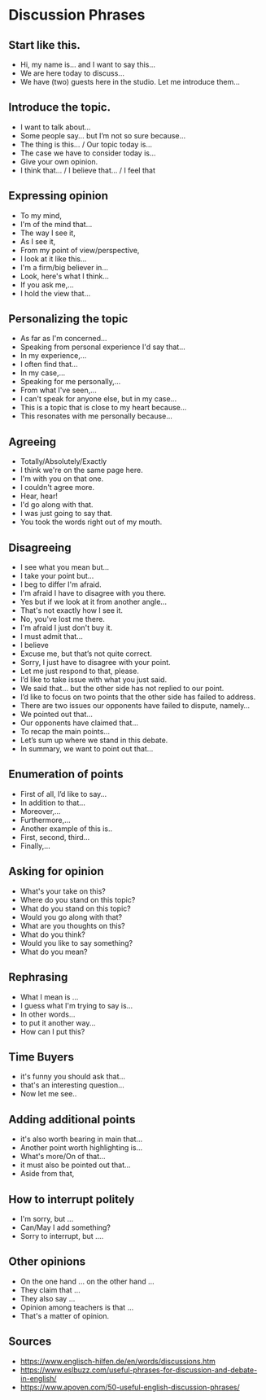 # Discussion Phrases



## Start like this.
- Hi, my name is… and I want to say this…
- We are here today to discuss...
- We have (two) guests here in the studio. Let me introduce them...
  
  


## Introduce the topic.

- I want to talk about…
- Some people say... but I’m not so sure because…
- The thing is this… / Our topic today is...
- The case we have to consider today is...
- Give your own opinion.
- I think that... / I believe that... / I feel that



## Expressing opinion

- To my mind,
- I'm of the mind that...
- The way I see it,
- As I see it,
- From my point of view/perspective,
- I look at it like this...
- I'm a firm/big believer in...
- Look, here's what I think...
- If you ask me,...
- I hold the view that...

  

## Personalizing the topic

- As far as I'm concerned...
- Speaking from personal experience I'd say that...
- In my experience,...
- I often find that...
- In my case,...
- Speaking for me personally,...
- From what I've seen,...
- I can't speak for anyone else, but in my case...
- This is a topic that is close to my heart because...
- This resonates with me personally because...



## Agreeing

- Totally/Absolutely/Exactly
- I think we're on the same page here.
- I'm with you on that one.
- I couldn't agree more.
- Hear, hear!
- I'd go along with that.
- I was just going to say that.
- You took the words right out of my mouth.



## Disagreeing

- I see what you mean but...
- I take your point but...
- I beg to differ I'm afraid.
- I'm afraid I have to disagree with you there.
- Yes but if we look at it from another angle...
- That's not exactly how I see it.
- No, you've lost me there.
- I'm afraid I just don't buy it.
- I must admit that...
- I believe
- Excuse me, but that’s not quite correct.
- Sorry, I just have to disagree with your point.
- Let me just respond to that, please.
- I’d like to take issue with what you just said.
-  We said that… but the other side has not replied to our point.
- I’d like to focus on two points that the other side has failed to address.
- There are two issues our opponents have failed to dispute, namely…
- We pointed out that…
- Our opponents have claimed that…
- To recap the main points…
- Let’s sum up where we stand in this debate.
- In summary, we want to point out that…



## Enumeration of points

- First of all, I’d like to say…
- In addition to that…
- Moreover,…
- Furthermore,…
- Another example of this is..
- First, second, third…
- Finally,…



## Asking for opinion

- What's your take on this?
- Where do you stand on this topic?
- What do you stand on this topic?
- Would you go along with that?
- What are you thoughts on this?
- What do you think?
- Would you like to say something?
- What do you mean?



## Rephrasing

- What I mean is ...
- I guess what I'm trying to say is...
- In other words...
- to put it another way...
- How can I put this?



## Time Buyers

- it's funny you should ask that...
- that's an interesting question...
- Now let me see..



## Adding additional points

- it's also worth bearing in main that...
- Another point worth highlighting is...
- What's more/On of that...
- it must also be pointed out that...
- Aside from that,



## How to interrupt politely

- I'm sorry, but ...
- Can/May I add something?
- Sorry to interrupt, but ....



## Other opinions

- On the one hand ... on the other hand ...
- They claim that ...
- They also say ...
- Opinion among teachers is that ...
- That's a matter of opinion.



## Sources

- https://www.englisch-hilfen.de/en/words/discussions.htm
- https://www.eslbuzz.com/useful-phrases-for-discussion-and-debate-in-english/
- https://www.apoven.com/50-useful-english-discussion-phrases/

  
